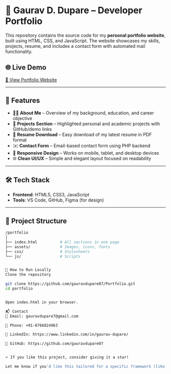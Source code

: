 
# 💼 Gaurav D. Dupare – Developer Portfolio

This repository contains the source code for my **personal portfolio website**, built using HTML, CSS, and JavaScript. The website showcases my skills, projects, resume, and includes a contact form with automated mail functionality.

## 🌐 Live Demo

[🔗 View Portfolio Website](https://gauravdupare07.github.io/Portfolio/)  


---

## 📌 Features

- 🧑‍💻 **About Me** – Overview of my background, education, and career objective  
- 💼 **Projects Section** – Highlighted personal and academic projects with GitHub/demo links  
- 📄 **Resume Download** – Easy download of my latest resume in PDF format  
- ✉️ **Contact Form** – Email-based contact form using PHP backend  
- 📱 **Responsive Design** – Works on mobile, tablet, and desktop devices  
- 🌐 **Clean UI/UX** – Simple and elegant layout focused on readability

---

## 🛠️ Tech Stack

- **Frontend**: HTML5, CSS3, JavaScript  
- **Tools**: VS Code, GitHub, Figma (for design)

---

## 📁 Project Structure

```bash
/portfolio
│
├── index.html          # All sections in one page
├── assets/             # Images, icons, fonts  
├── css/                # Stylesheets  
└── js/                 # Scripts


🚀 How to Run Locally
Clone the repository

git clone https://github.com/gauravdupare07/Portfolio.git
cd portfolio


Open index.html in your browser.

📬 Contact
📧 Email: gauravdupare7@gmail.com

📱 Phone: +91-8766824963

🔗 LinkedIn: https://www.linkedin.com/in/gaurav-dupare/

🐙 GitHub: https://github.com/gauravdupare07


⭐ If you like this project, consider giving it a star!

Let me know if you'd like this tailored for a specific framework (like React) or if you want to add deployment instructions.
